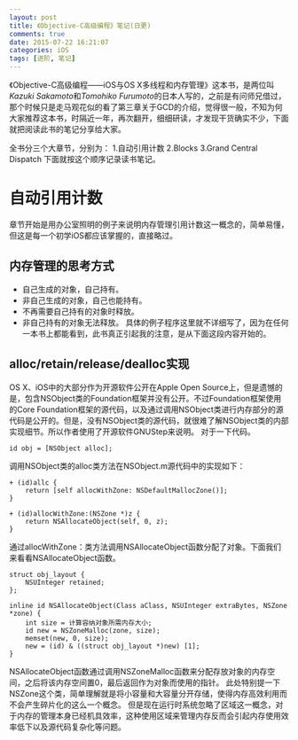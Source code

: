 ```yaml
---
layout: post
title: 《Objective-C高级编程》笔记(日更)
comments: true
date: 2015-07-22 16:21:07
categories: iOS
tags: [进阶, 笔记]
---
```

《Objective-C高级编程——iOS与OS X多线程和内存管理》这本书，是两位叫*Kazuki Sakamoto*和*Tomohiko Furumoto*的日本人写的，之前是有问师兄借过，那个时候只是走马观花似的看了第三章关于GCD的介绍，觉得很一般，不知为何大家推荐这本书，时隔近一年，再次翻开，细细研读，才发现干货确实不少，下面就把阅读此书的笔记分享给大家。
<!--more-->
全书分三个大章节，分别为：
1.自动引用计数
2.Blocks
3.Grand Central Dispatch
下面就按这个顺序记录读书笔记。
# 自动引用计数
章节开始是用办公室照明的例子来说明内存管理引用计数这一概念的，简单易懂，但这是每一个初学iOS都应该掌握的，直接略过。
## 内存管理的思考方式
- 自己生成的对象，自己持有。
- 非自己生成的对象，自己也能持有。
- 不再需要自己持有的对象时释放。
- 非自己持有的对象无法释放。
具体的例子程序这里就不详细写了，因为在任何一本书上都能看到，此书真正引起我的注意，是从下面这段内容开始的。
## alloc/retain/release/dealloc实现
OS X、iOS中的大部分作为开源软件公开在Apple Open Source上，但是遗憾的是，包含NSObject类的Foundation框架并没有公开。不过Foundation框架使用的Core Foundation框架的源代码，以及通过调用NSObject类进行内存部分的源代码是公开的。但是，没有NSObject类的源代码，就很难了解NSObject类的内部实现细节。所以作者使用了开源软件GNUStep来说明。
对于一下代码。
```
id obj = [NSObject alloc];
```
调用NSObject类的alloc类方法在NSObject.m源代码中的实现如下：
```
+ (id)allc {
    return [self allocWithZone: NSDefaultMallocZone()];
}

+ (id)allocWithZone:(NSZone *)z {
    return NSAllocateObject(self, 0, z);
}
```

通过allocWithZone：类方法调用NSAllocateObject函数分配了对象。下面我们来看看NSAllocateObject函数。
```
struct obj_layout {
    NSUInteger retained;
};

inline id NSAllocateObject(Class aClass, NSUInteger extraBytes, NSZone *zone) {
    int size = 计算容纳对象所需内存大小;
    id new = NSZoneMalloc(zone, size);
    memset(new, 0, size);
    new = (id) & ((struct obj_layout *)new) [1];
}
```

NSAllocateObject函数通过调用NSZoneMalloc函数来分配存放对象的内存空间，之后将该内存空间置0，最后返回作为对象而使用的指针。
此处特别提一下NSZone这个类，简单理解就是将小容量和大容量分开存储，使得内存高效利用而不会产生碎片化的这么一个概念。
但是现在运行时系统忽略了区域这一概念，对于内存的管理本身已经机具效率，这种使用区域来管理内存反而会引起内存使用效率低下以及源代码复杂化等问题。
